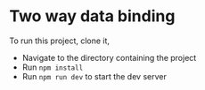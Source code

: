 # Two way data binding
To run this project, clone it, 
- Navigate to the directory containing the project
- Run `npm install`
- Run `npm run dev` to start the dev server